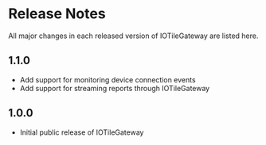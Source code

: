 # Release Notes

All major changes in each released version of IOTileGateway are listed here.

## 1.1.0

- Add support for monitoring device connection events
- Add support for streaming reports through IOTileGateway

## 1.0.0

- Initial public release of IOTileGateway